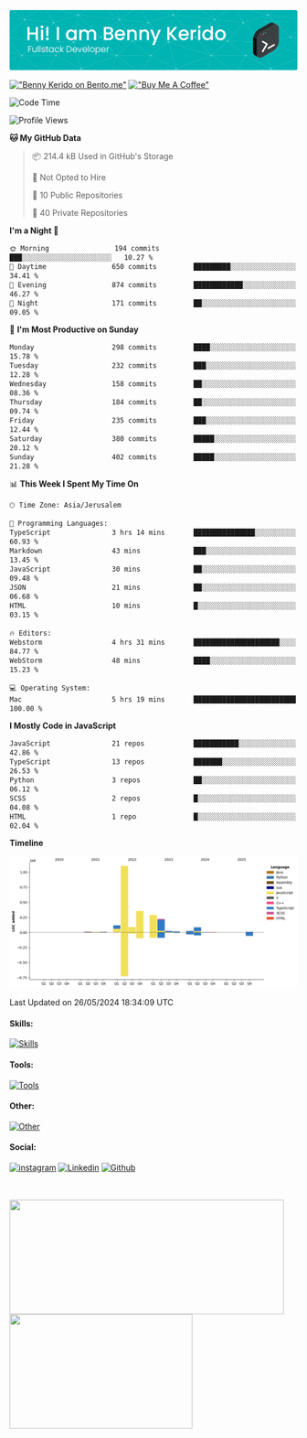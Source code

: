 ![Header](./header.png)

[!["Benny Kerido on Bento.me"](https://img.shields.io/badge/Benny%20Kerido-purple?logo=bento)](https://www.bento.me/bennykerido)&nbsp;[!["Buy Me A Coffee"](https://img.shields.io/badge/%F0%9F%8D%BABuy%20Me%20A%20Beer-black.svg)](https://www.buymeacoffee.com/bennykerido)
<!--START_SECTION:waka-->
![Code Time](http://img.shields.io/badge/Code%20Time-657%20hrs%202%20mins-blue)

![Profile Views](http://img.shields.io/badge/Profile%20Views-19-blue)

**🐱 My GitHub Data** 

> 📦 214.4 kB Used in GitHub's Storage 
 > 
> 🚫 Not Opted to Hire
 > 
> 📜 10 Public Repositories 
 > 
> 🔑 40 Private Repositories 
 > 
**I'm a Night 🦉** 

```text
🌞 Morning                194 commits         ███░░░░░░░░░░░░░░░░░░░░░░   10.27 % 
🌆 Daytime                650 commits         █████████░░░░░░░░░░░░░░░░   34.41 % 
🌃 Evening                874 commits         ████████████░░░░░░░░░░░░░   46.27 % 
🌙 Night                  171 commits         ██░░░░░░░░░░░░░░░░░░░░░░░   09.05 % 
```
📅 **I'm Most Productive on Sunday** 

```text
Monday                   298 commits         ████░░░░░░░░░░░░░░░░░░░░░   15.78 % 
Tuesday                  232 commits         ███░░░░░░░░░░░░░░░░░░░░░░   12.28 % 
Wednesday                158 commits         ██░░░░░░░░░░░░░░░░░░░░░░░   08.36 % 
Thursday                 184 commits         ██░░░░░░░░░░░░░░░░░░░░░░░   09.74 % 
Friday                   235 commits         ███░░░░░░░░░░░░░░░░░░░░░░   12.44 % 
Saturday                 380 commits         █████░░░░░░░░░░░░░░░░░░░░   20.12 % 
Sunday                   402 commits         █████░░░░░░░░░░░░░░░░░░░░   21.28 % 
```


📊 **This Week I Spent My Time On** 

```text
🕑︎ Time Zone: Asia/Jerusalem

💬 Programming Languages: 
TypeScript               3 hrs 14 mins       ███████████████░░░░░░░░░░   60.93 % 
Markdown                 43 mins             ███░░░░░░░░░░░░░░░░░░░░░░   13.45 % 
JavaScript               30 mins             ██░░░░░░░░░░░░░░░░░░░░░░░   09.48 % 
JSON                     21 mins             ██░░░░░░░░░░░░░░░░░░░░░░░   06.68 % 
HTML                     10 mins             █░░░░░░░░░░░░░░░░░░░░░░░░   03.15 % 

🔥 Editors: 
Webstorm                 4 hrs 31 mins       █████████████████████░░░░   84.77 % 
WebStorm                 48 mins             ████░░░░░░░░░░░░░░░░░░░░░   15.23 % 

💻 Operating System: 
Mac                      5 hrs 19 mins       █████████████████████████   100.00 % 
```

**I Mostly Code in JavaScript** 

```text
JavaScript               21 repos            ███████████░░░░░░░░░░░░░░   42.86 % 
TypeScript               13 repos            ███████░░░░░░░░░░░░░░░░░░   26.53 % 
Python                   3 repos             ██░░░░░░░░░░░░░░░░░░░░░░░   06.12 % 
SCSS                     2 repos             █░░░░░░░░░░░░░░░░░░░░░░░░   04.08 % 
HTML                     1 repo              █░░░░░░░░░░░░░░░░░░░░░░░░   02.04 % 
```



**Timeline**

![Lines of Code chart](https://raw.githubusercontent.com/bennykerido/bennykerido/main/assets/bar_graph.png)


 Last Updated on 26/05/2024 18:34:09 UTC
<!--END_SECTION:waka-->
#### Skills:
[![Skills](https://skillicons.dev/icons?i=js,ts,html,css,py&perline=5&theme=dark)](https://skillicons.dev)

#### Tools:
[![Tools](https://skillicons.dev/icons?i=react,nextjs,redux,nestjs,nodejs,express,sass,jquery&perline=5&theme=dark)](https://skillicons.dev)

#### Other:
[![Other](https://skillicons.dev/icons?i=bun,git,firebase,idea,postman,netlify,mongodb,materialui,figma,docker,eclipse,ps,ai,xd&perline=5&theme=dark)](https://skillicons.dev)

#### Social:
[![instagram](https://skillicons.dev/icons?i=instagram&perline=5&theme=dark)](https://www.instagram.com/bennykerido)
[![Linkedin](https://skillicons.dev/icons?i=linkedin&perline=5&theme=dark)](https://www.linkedin.com/in/bennykerido)
[![Github](https://skillicons.dev/icons?i=github&perline=5&theme=dark)](https://www.github.com/bennykerido)

<br/>
<br/>

<a href="https://github.com/bennykerido">
  <img height=200 width=480 align="center" src="https://github-readme-stats.vercel.app/api?username=bennykerido&hide=prs,contribs&show_icons=true&card_width=320" />
</a>
<a href="https://github.com/bennykerido">
  <img height=200 width=320 align="center" src="https://github-readme-stats.vercel.app/api/top-langs/?username=bennykerido&layout=compact&card_width=320" />
</a>

